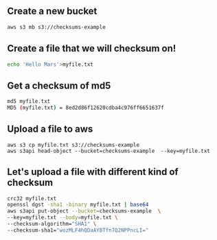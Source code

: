 ## Create a new bucket

```bash 
aws s3 mb s3://checksums-example
```

## Create a file that we will checksum on!

```bash
echo 'Hello Mars'>myfile.txt
```

## Get a checksum of md5

```bash
md5 myfile.txt
MD5 (myfile.txt) = 8ed2d86f12620cdba4c976ff6651637f
```

## Upload a file to aws

```shell
aws s3 cp myfile.txt s3://checksums-example
aws s3api head-object --bucket=checksums-example  --key=myfile.txt
```

## Let's upload a file with different kind of checksum
```sh
crc32 myfile.txt
openssl dgst -sha1 -binary myfile.txt | base64
aws s3api put-object --bucket=checksums-example  \
--key=myfile.txt --body=myfile.txt \
--checksum-algorithm="SHA1" \
--checksum-sha1="wozMLF4hQDaAYBTfn7Q2NPPncLI="
```
